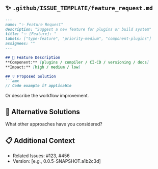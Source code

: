 
## ✨ **`.github/ISSUE_TEMPLATE/feature_request.md`**

```markdown
---
name: "✨ Feature Request"
description: "Suggest a new feature for plugins or build system"
title: "✨ [Feature]: "
labels: ["type-feature", "priority-medium", "component-plugins"]
assignees: ""
---

## 🎯 Feature Description
**Component:** [plugins / compiler / CI-CD / versioning / docs]
**Impact:** [high / medium / low]

## 💡 Proposed Solution
```amx
// Code example if applicable
```
Or describe the workflow improvement.

## 🔄 Alternative Solutions
What other approaches have you considered?

## 📋 Additional Context
- Related Issues: #123, #456
- Version: [e.g., 0.0.5-SNAPSHOT.a1b2c3d]